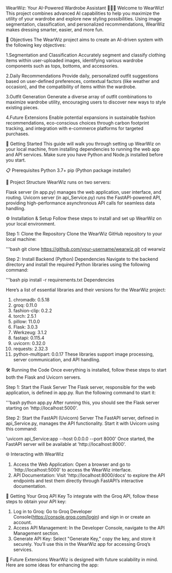 WearWiz: Your AI-Powered Wardrobe Assistant 👚👗👕
Welcome to WearWiz! This project combines advanced AI capabilities to help you maximize the utility of your wardrobe and explore new styling possibilities. Using image segmentation, classification, and personalized recommendations, WearWiz makes dressing smarter, easier, and more fun.

🌟 Objectives
The WearWiz project aims to create an AI-driven system with the following key objectives:

1.Segmentation and Classification
Accurately segment and classify clothing items within user-uploaded images, identifying various wardrobe components such as tops, bottoms, and accessories.

2.Daily Recommendations
Provide daily, personalized outfit suggestions based on user-defined preferences, contextual factors (like weather and occasion), and the compatibility of items within the wardrobe.

3.Outfit Generation
Generate a diverse array of outfit combinations to maximize wardrobe utility, encouraging users to discover new ways to style existing pieces.

4.Future Extensions
Enable potential expansions in sustainable fashion recommendations, eco-conscious choices through carbon footprint tracking, and integration with e-commerce platforms for targeted purchases.

🚀 Getting Started
This guide will walk you through setting up WearWiz on your local machine, from installing dependencies to running the web app and API services. Make sure you have Python and Node.js installed before you start.

📋 Prerequisites
Python 3.7+
pip (Python package installer)

📁 Project Structure
WearWiz runs on two servers:

Flask server (in app.py) manages the web application, user interface, and routing.
Uvicorn server (in api_Service.py) runs the FastAPI-powered API, providing high-performance asynchronous API calls for seamless data handling.

⚙️ Installation & Setup
Follow these steps to install and set up WearWiz on your local environment.

Step 1: Clone the Repository
Clone the WearWiz GitHub repository to your local machine:

'''bash
git clone https://github.com/your-username/wearwiz.git
cd wearwiz

Step 2: Install Backend (Python) Dependencies
Navigate to the backend directory and install the required Python libraries using the following command:

'''bash
pip install -r requirements.txt
Dependencies

Here’s a list of essential libraries and their versions for the WearWiz project:
1. chromadb: 0.5.18
2. groq: 0.11.0
3. fashion-clip: 0.2.2
4. torch: 2.5.1
5. pillow: 11.0.0
6. Flask: 3.0.3
7. Werkzeug: 3.1.2
8. fastapi: 0.115.4
9. uvicorn: 0.32.0
10. requests: 2.32.3
11. python-multipart: 0.0.17
These libraries support image processing, server communication, and API handling.

🛠 Running the Code
Once everything is installed, follow these steps to start both the Flask and Uvicorn servers.

Step 1: Start the Flask Server
The Flask server, responsible for the web application, is defined in app.py. Run the following command to start it:

'''bash
python app.py
After running this, you should see the Flask server starting on 'http://localhost:5000'.

Step 2: Start the FastAPI (Uvicorn) Server
The FastAPI server, defined in api_Service.py, manages the API functionality. Start it with Uvicorn using this command:

'uvicorn api_Service:app --host 0.0.0.0 --port 8000'
Once started, the FastAPI server will be available at 'http://localhost:8000'.

🌐 Interacting with WearWiz
1. Access the Web Application: Open a browser and go to 'http://localhost:5000' to access the WearWiz interface.
2. API Documentation: Visit 'http://localhost:8000/docs' to explore the API endpoints and test them directly through FastAPI’s interactive documentation.

🔑 Getting Your Groq API Key
To integrate with the Groq API, follow these steps to obtain your API key:

1. Log in to Groq: Go to Groq Developer Console(https://console.groq.com/login) and sign in or create an account.
2. Access API Management: In the Developer Console, navigate to the API Management section.
3. Generate API Key: Select "Generate Key," copy the key, and store it securely. You’ll use this in the WearWiz app for accessing Groq’s services.

🌱 Future Extensions
WearWiz is designed with future scalability in mind. Here are some ideas for enhancing the app:
